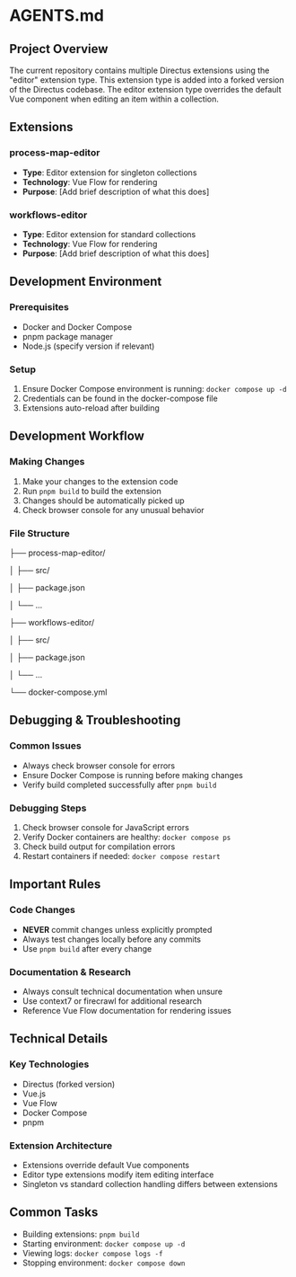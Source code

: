 # AGENTS.md

## Project Overview
The current repository contains multiple Directus extensions using the "editor" extension type. This extension type is added into a forked version of the Directus codebase. The editor extension type overrides the default Vue component when editing an item within a collection.

## Extensions

### process-map-editor
- **Type**: Editor extension for singleton collections
- **Technology**: Vue Flow for rendering
- **Purpose**: [Add brief description of what this does]

### workflows-editor
- **Type**: Editor extension for standard collections
- **Technology**: Vue Flow for rendering
- **Purpose**: [Add brief description of what this does]

## Development Environment

### Prerequisites
- Docker and Docker Compose
- pnpm package manager
- Node.js (specify version if relevant)

### Setup
1. Ensure Docker Compose environment is running: `docker compose up -d`
2. Credentials can be found in the docker-compose file
3. Extensions auto-reload after building

## Development Workflow

### Making Changes
1. Make your changes to the extension code
2. Run `pnpm build` to build the extension
3. Changes should be automatically picked up
4. Check browser console for any unusual behavior

### File Structure
├── process-map-editor/

│   ├── src/

│   ├── package.json

│   └── ...

├── workflows-editor/

│   ├── src/

│   ├── package.json

│   └── ...

└── docker-compose.yml

## Debugging & Troubleshooting

### Common Issues
- Always check browser console for errors
- Ensure Docker Compose is running before making changes
- Verify build completed successfully after `pnpm build`

### Debugging Steps
1. Check browser console for JavaScript errors
2. Verify Docker containers are healthy: `docker compose ps`
3. Check build output for compilation errors
4. Restart containers if needed: `docker compose restart`

## Important Rules

### Code Changes
- **NEVER** commit changes unless explicitly prompted
- Always test changes locally before any commits
- Use `pnpm build` after every change

### Documentation & Research
- Always consult technical documentation when unsure
- Use context7 or firecrawl for additional research
- Reference Vue Flow documentation for rendering issues

## Technical Details

### Key Technologies
- Directus (forked version)
- Vue.js
- Vue Flow
- Docker Compose
- pnpm

### Extension Architecture
- Extensions override default Vue components
- Editor type extensions modify item editing interface
- Singleton vs standard collection handling differs between extensions

## Common Tasks
- Building extensions: `pnpm build`
- Starting environment: `docker compose up -d`
- Viewing logs: `docker compose logs -f`
- Stopping environment: `docker compose down`
